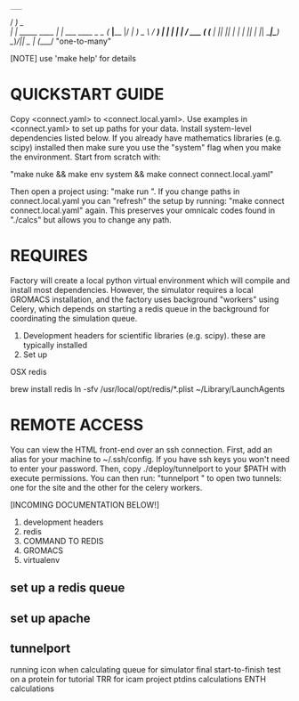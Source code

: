     ___                                    
   / __)              _                    
 _| |__ _____  ____ _| |_ ___   ____ _   _ 
(_   __|____ |/ ___|_   _) _ \ / ___) | | |
  | |  / ___ ( (___  | || |_| | |   | |_| |
  |_|  \_____|\____)  \__)___/|_|    \__  |
                                    (____/ 
             "one-to-many"

[NOTE] use 'make help' for details

# QUICKSTART GUIDE

Copy <connect.yaml> to <connect.local.yaml>.
Use examples in <connect.yaml> to set up paths for your data.
Install system-level dependencies listed below.
If you already have mathematics libraries (e.g. scipy) installed
then make sure you use the "system" flag when you make the 
environment. Start from scratch with:

"make nuke && make env system && make connect connect.local.yaml"

Then open a project using: "make run <project>". If you change 
paths in connect.local.yaml you can "refresh" the setup by running:
"make connect connect.local.yaml" again. This preserves your omnicalc
codes found in "./calcs" but allows you to change any path.

# REQUIRES

Factory will create a local python virtual environment which will
compile and install most dependencies. However, the simulator requires
a local GROMACS installation, and the factory uses background "workers"
using Celery, which depends on starting a redis queue in the background
for coordinating the simulation queue. 

1. Development headers for scientific libraries (e.g. scipy).
   these are typically installed 
2. Set up 

OSX redis

brew install redis
ln -sfv /usr/local/opt/redis/*.plist ~/Library/LaunchAgents

# REMOTE ACCESS

You can view the HTML front-end over an ssh connection.
First, add an alias for your machine to ~/.ssh/config.
If you have ssh keys you won't need to enter your password.
Then, copy ./deploy/tunnelport to your $PATH with execute
permissions. You can then run: "tunnelport <alias>" to
open two tunnels: one for the site and the other for the
celery workers.


[INCOMING DOCUMENTATION BELOW!]

1. development headers
2. redis 
3. COMMAND TO REDIS
4. GROMACS
5. virtualenv

## set up a redis queue
## set up apache
## tunnelport
running icon when calculating
queue for simulator
final start-to-finish test on a protein for tutorial
TRR for icam project
ptdins calculations
ENTH calculations
